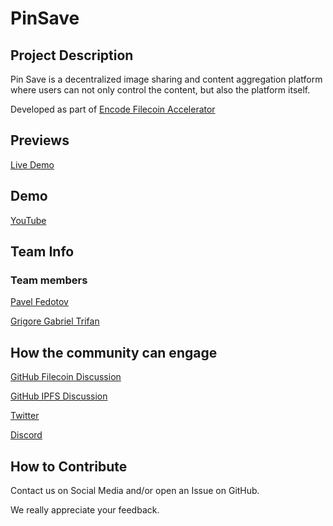# PinSave

## Project Description

Pin Save is a decentralized image sharing and content aggregation platform where users can not only control the content, but also the platform itself.

Developed as part of [Encode Filecoin Accelerator](https://medium.com/encode-club/announcing-the-encode-filecoin-accelerator-c55f09264e8c)

## Previews

[Live Demo](https://pinsave.app/)

## Demo

[YouTube](https://www.youtube.com/watch?v=B78cZ-UvuIU)

## Team Info

### Team members

[Pavel Fedotov](https://github.com/Pfed-prog)

[Grigore Gabriel Trifan](https://github.com/GregTrifan)

## How the community can engage

[GitHub Filecoin Discussion](https://github.com/filecoin-project/community/discussions/466)

[GitHub IPFS Discussion](https://github.com/ipfs/community/discussions/738)

[Twitter](https://twitter.com/PinSav3)

[Discord](https://discord.gg/peRHyNZrss)

## How to Contribute

Contact us on Social Media and/or open an Issue on GitHub.

We really appreciate your feedback.
